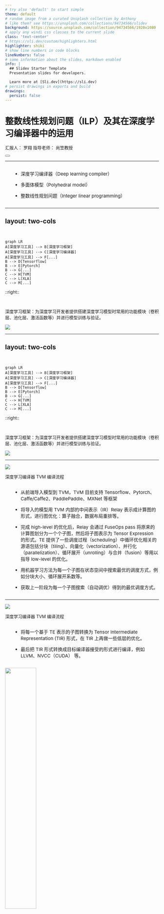 ```yaml
---
# try also 'default' to start simple
theme: default
# random image from a curated Unsplash collection by Anthony
# like them? see https://unsplash.com/collections/94734566/slidev
background: https://source.unsplash.com/collection/94734566/1920x1080
# apply any windi css classes to the current slide
class: 'text-center'
# https://sli.dev/custom/highlighters.html
highlighter: shiki
# show line numbers in code blocks
lineNumbers: false
# some information about the slides, markdown enabled
info: |
  ## Slidev Starter Template
  Presentation slides for developers.

  Learn more at [Sli.dev](https://sli.dev)
# persist drawings in exports and build
drawings:
  persist: false
---
```


# 整数线性规划问题（ILP）及其在深度学习编译器中的运用

汇报人： 罗翔 指导老师： 尚笠教授

<div class="abs-br m-6 flex gap-2">
  <button @click="$slidev.nav.openInEditor()" title="Open in Editor" class="text-xl icon-btn opacity-50 !border-none !hover:text-white">
    <carbon:edit />
  </button>
  <a href="https://github.com/slidevjs/slidev" target="_blank" alt="GitHub"
    class="text-xl icon-btn opacity-50 !border-none !hover:text-white">
    <carbon-logo-github />
  </a>
</div>

<!--
The last comment block of each slide will be treated as slide notes. It will be visible and editable in Presenter Mode along with the slide. [Read more in the docs](https://sli.dev/guide/syntax.html#notes)
-->

---

<style>
  li {
    font-size: 30px;
    margin: 15px 0;
  }
</style>

<Space />

- 深度学习编译器（Deep learning compiler）

- 多面体模型（Polyhedral model）

- 整数线性规划问题（Integer linear programming）

<!--
因为很多同学对深度学习编译器一点概念都没有，所以首先介绍一下它是什么？

接着介绍多面体模型。多面体模型不是一个新鲜事物，而是编译器一个研究了几十年领域，主要处理的对象是嵌套循环，通过将嵌套循环映射到抽象的多维约束空间，然后进行仿射变换来实现对循环的变换以更好地利用代码的局部性和现代硬件的并行能力。这里主要讲作为深度学习编译器中的一个 pass，当面对一个多层嵌套循环时，多面体模型会做些什么。我们后面会讲它会将编译过程中的调度问题（简单一点来讲就是分块问题）表示成了整数线性规划问题。

第三部分就是面对一个整数线性规划问题，如何得到一个最优解。
-->

---
layout: two-cols
---

<br>

```mermaid {scale: 0.75}
graph LR
A[深度学习工具] --> B[深度学习框架]
A[深度学习工具] --> C[深度学习编译器]
A[深度学习工具] --> F[...]
B --> D[Tensorflow]
B --> E[Pytorch]
B --> G[...]
C --> H[TVM]
C --> L[XLA]
C --> M[...]
```

::right::

<br>

<v-click>

深度学习框架：为深度学习开发者提供搭建深度学习模型时常用的功能模块（卷积层、池化层、激活函数等）并进行模型训练与验证。

</v-click>

<v-click>

<img src="/cuda-stack.png">

</v-click>

<!--
当大家听到深度学习编译器的时候，可能有疑问它和我们平时用到的 Tensorflow、Pytorch 是啥关系。

为什么还需要深度学习编译器呢？大家回想一下，我们平时用 pytorch、tensorflow 写的模型是可以简单配置一下就在服务器的 GPU 上运行的，但是我们都没有写与 GPU 交互的代码，那这部分代码是谁写的呢？答案是 NVIDIA 已经为硬件写好了配套库函数，NVIDIA 推出的 cuDNN（CUDA Deep Neural Network library），cuBLAS（Basic Linear Algebra Subprograms） 这种深度学习库可以直接将常用的功能模块（算子）翻译成经过 cuda 自己的工程师调优过的 cuda 实现，框架在跑这部分代码的时候就直接调用这部分 cuDNN 中的对应代码就可以了。
-->

---
layout: two-cols
---

<br>

```mermaid {scale: 0.75}
graph LR
A[深度学习工具] --> B[深度学习框架]
A[深度学习工具] --> C[深度学习编译器]
A[深度学习工具] --> F[...]
B --> D[Tensorflow]
B --> E[Pytorch]
B --> G[...]
C --> H[TVM]
C --> L[XLA]
C --> M[...]
```

::right::

<br>

深度学习框架：为深度学习开发者提供搭建深度学习模型时常用的功能模块（卷积层、池化层、激活函数等）并进行模型训练与验证。

<Space />

<img src="/library.svg">

<!--
但是这种深度学习框架采用的传统的人工优化算子的方式终究是有局限的，它需要工程师根据算子的特性和硬件的特性做专门的优化，也就是每多出一个硬件就需要有工程师把这些库移植到新的硬件上去。那现在已经出了很多新的硬件了，比如 FPGA、谷歌的 TPU、寒武纪的 Cambricon、华为的昇腾，这需要很大的工程量。因此这个时候就需要深度学习编译器，它可以利用一些方法在状态空间中针对某一个算子自动找到接近甚至超越人工的优化实现。即使单个算子通过深度学习编译器不能达到最优，但是编译器可以通过将不同算子放在一起来优化，一定可以获得一个全局更优的结果。

用陈天奇的一句话来讲“通过（接近无限）的算力去适配每一个应用场景看到的网络”。
-->

---

<img src="/tvm.png"/>

深度学习编译器 TVM 编译流程

- 从前端导入模型到 TVM，TVM 目前支持 Tensorflow、Pytorch、Caffe/Caffe2、PaddlePaddle、MXNet 等框架

- 将导入的模型用 TVM 内部的中间表示（IR）Relay 表示成计算图的形式，进行图优化：算子融合，数据布局重排等。

- 完成 high-level 的优化后，Relay 会通过 FuseOps pass 将原来的计算图划分为一个个子图，然后将子图表示为 Tensor Expression 的形式。TE 提供了一些调度过程（scheduling）中循环优化相关的源语包括分块（tiling）、向量化（vectorization）、并行化（parallelization）、循环展开（unrolling）与合并（fusion）等用以指导 low-level 的优化。

- 用机器学习方法为每一个子图在状态空间中搜索最优的调度方式，例如分块大小、循环展开系数等。

- 获取上一阶段为每一个子图搜索（自动调优）得到的最优调度方式。

<!--
我们刚刚说深度学习编译器是作为替代写深度学习高性能库的工程师们的一种工具，但深度学习库到底在做什么可能还是不很直观，我这里就拿了一张 TVM 的简化编译流程图。
-->

---

<img src="/tvm.png"/>

深度学习编译器 TVM 编译流程

- 将每一个基于 TE 表示的子图转换为 Tensor Intermediate Representation (TIR) 形式，在 TIR 上再做一些低层的优化。

- 最后把 TIR 形式转换成目标编译器接受的形式进行编译，例如 LLVM、NVCC（CUDA） 等。

<v-click>

<img src="/tvm-compile.jpeg" style="height:45%">

</v-click>

<!--
balabala 重复一遍，我们以 TVM 为例大致梳理了一下深度学习编译器在干什么，我们可以发现现在整个流程仍然不是自动化的。那么什么是自动化呢？也就是给定一个模型给 TVM，我们不能直接点击 run 来完成整个编译流程，因为在第三步的时候需要我们设置 schedule primitives，那么近期华为发表的 AKG 就是针对这一步引入了多面体模型来完成了 schedule 的自动化。
-->

---

<br>

## 多面体模型（Polyhedral method）

多面体编译技术是指在循环边界约束条件下将语句实例表示成空间多面体,并通过这些多面体上的几何操作来分析和优化程序的编译技术

```c
for (int i = 1; i <= 4; i++) {
  a[i] = f(i); // S1
  for (int j = 1; j <= i; j++) {
    b[i][j] = g(a[i]); // S2
  }
}
```

```
Domain = {S1(i): 1 <= i <= 4;
          S2(i, j): 1 <= i <= 4 && 1 <= j <= i}
Dependence = {S1(i) -> S2(i, j): 1 <= i <= 4 && 
              1 <= j <= i}
```

<img src="/example0.png" style="height:45%" class="absolute top-40 right-20">

<v-click>

  <img src="/example0-blue.png" style="height:45%" class="absolute top-40 right-20">

</v-click>

<v-click>

  <img src="/example0-red.png" style="height:45%" class="absolute top-40 right-20">

</v-click>

<!--
对应多面体表示，横坐标是 j，纵坐标是 i，每一个点对应语句实例。迭代空间（domain），依赖关系

那么我们现在引入多面体模型，将循环抽象成多面体，到底是想做什么呢？
-->

---
layout: two-cols
---

```c
for (int i = 1; i <= m; i++) {
  for (int j = 1; j <= n; j++) {
    a[i][j] = a[i][j] + b[j]; // S1
  }
}
```

<div v-click="1">

```c
for (int k = 0; k < n / T; k++) {
  for (int i = 1; i <= m; i++) {
    for (int j = 1; j <= T; j++) {
      a[i][T * k + j] = a[i][T * k + j] + b[T * k + j];
    }
  }
}
```

</div>

<div v-click="2">

```c
parfor (int k = 0; k < n / T; k++) {
  for (int i = 1; i <= m; i++) {
    for (int j = 1; j <= T; j++) {
      a[i][T * k + j] = a[i][T * k + j] + b[T * k + j];
    }
  }
}
```

</div>

<div v-click="3">

```c
for (int i = 1; i <= N; i++) {
  for (int j = 2; j <= N; j++) {
    a[i][j] = a[j][i] + a[i][j - 1]; // S1
  }
}
```

<img src="/example2-0.png" style="height:50%" class="absolute bottom-0 right-10">


</div>

::right::

```
i=1:B[1],B[2],B[3]...B[n]
i=2:B[1],B[2],B[3]...B[n]
i=3:B[1],B[2],B[3]...B[n]
...
i=m:B[1],B[2],B[3]...B[n]
```

<div v-click="1">

```
i=1:B[1],B[2],B[3]...B[T]
...
i=m:B[1],B[2],B[3]...B[T]

i=1:B[T+1],B[T+2],B[T+3]...B[2T]
...
i=m:B[T+1],B[T+2],B[T+3]...B[2T]
```

</div>

<div v-click="4">

<img src="/example2-0-tiled.png" style="height:50%" class="absolute bottom-0 right-10">

</div>

<!--
我们想做的是循环分块。分块的目的是为了利用程序的局部性以及现有硬件的并行能力。

局部性：
时间局部性
空间局部性
cache
-->

---

通过仿射变换改变坐标系，使得我们对变换后的多面体分块时，分块之间不会相互产生依赖，因此我们可以将其看作是一个原子操作。

```c
for (int i = 1; i <= N; i++) {
  for (int j = 2; j <= N; j++) {
    a[i][j] = a[j][i] + a[i][j - 1]; // S1
  }
}
```

<img src="/example2-0.png" style="height:35%" class="absolute top-25 right-10">

<v-click>

对一个语句 $S_k$ 的一维仿射变换是指

$$
\phi_{S_k} = [c_1 c_2 \dots c_{m_{S_k}}](\bold{i}) + c_0 \\
$$

对一个语句 $S_k$ 的多维仿射变换是指

$$
\phi_{S_k} = \left[ \begin{array}{c} c_{11} & c_{12} & \dots & c_{1 \ m_{S_k}} \\ \dots & \dots & \dots & \dots \\ c_{K1} & c_{K2} & \dots & c_{K \ m_{S_k}} \end{array} \right] (\bold{i}) + \left[ \begin{array}{c} c_{10} \\ . \\ c_{K0} \end{array} \right]
$$

需要仿射变换矩阵列满秩

</v-click>

<!--
仿射变换就是线性组合+常数
-->

---

```c
for (int t = 0; t < T; t += 1) {
  for (int i = 1; i < N - 1; i += 1) {
    A[t + 1][i] = 0.25 * (A[t][i + 1] - 2 * A[t][i] + A[t][i - 1]); // S1
  }
}
```

<img src="/transform-example0.png" style="height:50%" class="absolute top-0 right-0">

<v-click>

<img src="/transform-example0-tiled.png" style="height:50%" class="absolute top-0 right-0">

</v-click>

<v-click>

<Space-20 />

进行如下仿射变换

$$
\phi = \phi_{S_k} = \left[ \begin{array}{c} 1 & 0 \\ 1 & 1 \end{array} \right] \left[ \begin{array}{c} t \\ i \end{array} \right] = \left[ \begin{array}{c} t \\ t + i \end{array} \right]
$$

</v-click>

<v-click>

<img src="/transformed-example.png" style="height:50%" class="absolute top-73 left-0">

</v-click>

<v-click>

<img src="/transformed-example-tiled.png" style="height:50%" class="absolute top-73 left-0">

</v-click>

<v-click>

<img src="/transform-example-tiled.png" style="height:50%" class="absolute top-73 right-0">

</v-click>

---

合格的仿射变换

对所有依赖组成的集合 $R_e$ 满足：

$$
\phi_{S_j}(\bold{q}) - \phi_{S_i}(\bold{p}) \ge \bold{0}, \langle \bold{p}, \bold{q} \rangle \in R_e
$$

对于集合 $R_e$，$\bold{p} = f_e(\bold{q}), \langle \bold{p}, \bold{q} \rangle \in R_e$

$$
\delta_e(\bold{q}) = \phi_{S_j}(\bold{q}) - \phi_{S_i}(f_e(\bold{q})) \ge \bold{0}
$$

上式保证了在仿射变换后的多面体上进行分块时，分块之间的通信仅发生在分块执行前和执行后

<v-click>

<img src="/transform-example0.png" style="height:45%" class="absolute top-0 right-0">

</v-click>

<v-click>

$$
v(\bold{n}) = \bold{u}.\bold{n} + w
$$

使得

$$
v(\bold{n}) - \delta_e(\bold{q}) = v(\bold{n}) - (\phi_{S_j}(\bold{q}) - \phi_{S_i}(\bold{p})) \ge \bold{0}
$$

```c
for (int i = 1; i <= N; i++) {
  for (int j = 2; j <= N; j++) {
    a[i][j] = a[j][i] + a[i][j - 1]; // S1
  }
}
```

</v-click>

<!--
定义了仿射变换，使得我们对变换后的多面体分块时，分块之间不会相互产生依赖，因此我们可以将其看作是一个原子操作。

delta_e(q) 可以给出分块间通信量的一个近似估计，满足 delta_e(q) >= 0 的解有很多，需要给一个上界。
-->

---

```c
for (int i = 1; i <= N; i++) {
  for (int j = 2; j <= N; j++) {
    a[i][j] = a[j][i] + a[i][j - 1]; // S1
  }
}
```

```
P: 2 <= j <= N, 1 <= i <= N
Dependence = {S(i, j - 1) -> S(i, j): 1 <= i <= N && 2 <= j <= N;
              S(j, i) -> S(i, j): 1 <= i <= N && 2 <= j <= N && i - j >= 1}
```

<img src="/example2-0.png" style="height:35%" class="absolute top-25 right-10">

<v-click>

我们假设仿射变换 $\phi = [c_i, c_j]\left[ \begin{array}{c} i \\ j \end{array} \right] + w$

对于第一个依赖 S(i, j - 1) -> S(i, j) 有

$$
c_ii + c_jj - c_ii - c_j(j - 1) \ge 0 \Rightarrow c_j \ge 0 \\
$$

其对应的上界有

$$
w - c_j \ge 0
$$

对于第二个依赖 S(j, i) -> S(i, j) 有

$$
(c_ii + c_jj) - (c_ij + c_ji) = (c_i - c_j)i + (c_j - c_i)j \ge 0, (i, j) \in (P  \wedge i - j \ge 1)
$$

</v-click>

---

$$
(c_ii + c_jj) - (c_ij + c_ji) = (c_i - c_j)i + (c_j - c_i)j \ge 0, (i, j) \in (P \wedge i - j \ge 1)
$$

Farkas 定理

令 P 为由 p 个不等式确定的一个非空多面体
$$
a_k x + b_k \ge 0, k = 1, \dots, p
$$

对于一个仿射函数 $\Psi$ 在 P 上非负当且仅当存在一组确定多面体边界的不等式的非负线性组合使得

$$
\Psi(x) \equiv \lambda_0 + \sum_{k} \lambda_k(a_kx + b_k), \lambda \ge 0
$$

运用 Farkas 定理可有

$$
(c_i - c_j)i + (c_j - c_i)j \equiv \lambda_0 + \lambda_1 (N - i) + \lambda_2 (N - j) + \lambda_3 (i - j - 1) + \lambda_4 (i - 1) + \lambda_5 (j - 2), \lambda_i \ge 0
$$

$$
c_i - c_j = -\lambda_1 + \lambda_3 + \lambda_4 \\
c_j - c_i = -\lambda_2 - \lambda_3 + \lambda_5 \\
0 = \lambda_1 + \lambda_2 \\
0 = \lambda_0 \\
\lambda_i \ge 0
$$

---

$$
c_i - c_j = -\lambda_1 + \lambda_3 + \lambda_4 \\
c_j - c_i = -\lambda_2 - \lambda_3 + \lambda_5 \\
0 = \lambda_1 + \lambda_2 \\
0 = \lambda_0 \\
\lambda_i \ge 0
$$

根据上述等式可得

$$
\lambda_0 = \lambda_1 = \lambda_2 = \lambda_4 = \lambda_5 = 0
$$

有 $c_i - c_j \ge 0$

其对应的上界有

$$
u_1N + w - (c_ii + c_jj - c_ij - c_ji) \ge 0, (i, j) \in (P \wedge i - j \ge 1)
$$

对上式同样利用 Farkas 定理可以得出

$$
u_1 \ge 0 \\
u_1 - c_i + c_j \ge 0 \\
3u_1 + w - c_i + c_j \ge 0
$$

---

我们从程序的两个依赖中得到的约束如下
$$
c_j \ge 0 \\
w - c_j \ge 0 \\
c_i - c_j \ge 0 \\ 
u_1 \ge 0 \\
u_1 - c_i + c_j \ge 0 \\
3u_1 + w - c_i + c_j \ge 0
$$

总结一下

- 分块在考虑到内存架构的前提下充分利用程序自身的局部性与现代硬件并行能力的一种优化方式。

- 但是在一些循环中因为复杂的依赖关系分块无法直接进行，需要先求出好的仿射变换，使得在放射变换后的多面体上进行分块时，分块之间的通信仅发生在分块执行前和执行后。

- 我们定义好的仿射变换需要满足的条件 $\delta_e(\bold{q}) = \phi_{S_j}(\bold{q}) - \phi_{S_i}(f_e(\bold{q})) \ge \bold{0}$，依赖在仿射变换后的坐标轴上的各分量都是沿正方向的。因为 $\delta_e(\bold{q})$ 与仿射变换后分块间的通信量正相关，因此用一个上界函数 $v(\bold{n})$ 来限制 $\delta_e(\bold{q})$。

要从上述不等式求出好的仿射变换，只需要求出 

$$
\text{minimize}_{\prec}\{ \bold{u}, \bold{w}, \bold{c} \}
$$

---

有 $\delta_e(\bold{q}) = \phi_{S_j}(\bold{q}) - \phi_{S_i}(f_e(\bold{q})) \ge \bold{0}$， $v(\bold{n}) = \bold{u}.\bold{n} + \bold{w} \ge \delta_e(\bold{q})$ 求解如下问题

$$
\text{minimize}_{\prec}\{ \bold{u}, \bold{w}, \bold{c} \}
$$

<v-click>

```c
for (int i = 1; i <= N; i++) {
  for (int j = 2; j <= N; j++) {
    a[i][j] = a[j][i] + a[i][j - 1]; // S1
  }
}
```

针对上述程序得到如下不等式
$$
c_j \ge 0 \\
w - c_j \ge 0 \\
c_i - c_j \ge 0 \\ 
u_1 \ge 0 \\
u_1 - c_i + c_j \ge 0 \\
3u_1 + w - c_i + c_j \ge 0
$$

$$
\text{minimize}_{\prec}\{ u_1, w, c_i, c_j \}
$$

</v-click>

<!--
字典序最小问题是什么含义呢

将 u 放在目标函数的最左端，因为程序中循环索引的上界往往是比较大的常数，所以首先试图最小化这些常数或符号的系数，这种方式能够保证找到最优解。试想一下如果 u = 0 ，w=0，也就是说所有的依赖在每层循环上的依赖距离分量都为 0，那么就说明这些循环嵌套中的每层循环都是可以并行的。 u 中的分量按序排列说明更侧重于外层并行，试想 u_1 = 0, u_2 \ne 0 的情况，这时第一层循环可以被并行执行，但第二层循环无法被并行执行。
-->

---

$$
c_j \ge 0 \\
w - c_j \ge 0 \\
c_i - c_j \ge 0 \\ 
u_1 \ge 0 \\
u_1 - c_i + c_j \ge 0 \\
3u_1 + w - c_i + c_j \ge 0
$$

$$
\text{minimize}_{\prec}\{ u_1, w, c_i, c_j \}
$$

<v-click>

整数字典序最小问题

$$
\text{minimize}_{\prec} \{ x_1, x_2, \dots, x_n \} \\
A\bold{x} \ge \bold{0}
$$

整数线性规划问题

$$
\text{minimize \ } \ \bold{c}^T\bold{x} \text{ \ s.t.} \\
A\bold{x} \ge \bold{0}
$$

</v-click>

---

$$
c_j \ge 0 \\
w - c_j \ge 0 \\
c_i - c_j \ge 0 \\ 
u_1 \ge 0 \\
u_1 - c_i + c_j \ge 0 \\
3u_1 + w - c_i + c_j \ge 0
$$

$$
\text{minimize}_{\prec}\{ u_1, w, c_i, c_j \}
$$

第一个解很容易得到令 $u_1 = 0$,

$$
c_i = c_j \\
w - c_j \ge 0
$$

平凡解 (0, 0, 0, 0) 无意义，仿射变换需要列满秩，因此令 $w = 1$，得 (0, 1, 1, 1)。

接下来怎么求出第二个一维仿射变换？因为列满秩，因此加入一个条件 $c_i \ne c_j$，对应两种情况 $c_i - c_j \ge 1$ 或者 $c_i - c_j \le -1$

---

先在原约束上添加 $c_i - c_j \ge 1$

$$
c_j \ge 0 \\
w - c_j \ge 0 \\
c_i - c_j \ge 0 \\ 
u_1 \ge 0 \\
u_1 - c_i + c_j \ge 0 \\
3u_1 + w - c_i + c_j \ge 0 \\
c_i - c_j \ge 1
$$

$$
\left[ \begin{array}{c}
1 & 0 & 0 & 0 \\
0 & 1 & 0 & 0 \\
0 & 0 & 1 & 0 \\
0 & 0 & 0 & 1 \\
0 & 1 & 0 & -1 \\
0 & 0 & 1 & -1 \\
1 & 0 & 0 & 0 \\
1 & 0 & -1 & 1 \\
3 & 1 & -1 & 1
\end{array} \right] 
\left[ \begin{array}{c} 
u_1 \\
w \\
c_i \\
c_j
\end{array} \right] + 
\left[ \begin{array}{c} 
0 \\
0 \\
0 \\
0 \\
0 \\
-1 \\
0 \\
0 \\
0
\end{array} \right] = 
\left[ \begin{array}{c} 
u_1 \\
w \\
c_i \\
c_j \\
z_1 \\
z_2 \\
z_3 \\
z_4 \\
z_5
\end{array} \right]
\ge \bold{0}
$$

---

$$
\left[ \begin{array}{cccc|c} 
1 & 0 & 0 & 0 & 0 \\
0 & 1 & 0 & 0 & 0 \\
0 & 0 & 1 & 0 & 0 \\
0 & 0 & 0 & 1 & 0 \\
0 & 1 & 0 & -1 & 0 \\
0 & 0 & 1 & -1 & -1 \\
1 & 0 & 0 & 0 & 0 \\
1 & 0 & -1 & 1 & 0 \\
3 & 1 & -1 & 1 & 0
\end{array} \right] \Rightarrow

\left[ \begin{array}{cccc|c} 
1 & 0 & 0 & 0 & 0 \\
0 & 1 & 0 & 0 & 0 \\
0 & 0 & 1 & 1 & 1 \\
0 & 0 & 0 & 1 & 0 \\
0 & 1 & 0 & -1 & 0 \\
0 & 0 & 1 & 0 & 0 \\
1 & 0 & 0 & 0 & 0 \\
1 & 0 & -1 & 0 & -1 \\
3 & 1 & -1 & 0 & -1
\end{array} \right] \Rightarrow

\left[ \begin{array}{cccc|c} 
1 & 0 & 1 & 0 & 1 \\
0 & 1 & 0 & 0 & 0 \\
0 & 0 & 1 & 1 & 1 \\
0 & 0 & 0 & 1 & 0 \\
0 & 1 & 0 & -1 & 0 \\
0 & 0 & 1 & 0 & 0 \\
1 & 0 & 1 & 0 & 1 \\
1 & 0 & 0 & 0 & 0 \\
3 & 1 & 2 & 0 & 2
\end{array} \right]
$$

<v-click>

第二个解 (0, 0, 1, 0)。获得两个解 (0, 1, 1, 1) 和 (1, 0, 1, 0)。

```c
for (int i = 1; i <= N; i++) {
  for (int j = 2; j <= N; j++) {
    a[i][j] = a[j][i] + a[i][j - 1]; // S1
  }
}
```

$$
\phi = \left[ \begin{array}{c} 1 & 1 \\ 1 & 0 \end{array} \right] \left[ \begin{array}{c} i \\ j \end{array} \right]
$$

</v-click>

---

```c
for (int i = 1; i <= N; i++) {
  for (int j = 2; j <= N; j++) {
    a[i][j] = a[j][i] + a[i][j - 1]; // S1
  }
}
```

$$
\phi = \left[ \begin{array}{c} 1 & 1 \\ 1 & 0 \end{array} \right] \left[ \begin{array}{c} i \\ j \end{array} \right] = \left[ \begin{array}{c} i + j \\ i \end{array} \right] = \left[ \begin{array}{c} c_1 \\ c_2 \end{array} \right]
$$

<img src="/example2-0.png" style="height:40%" class="absolute top-0 right-10">

<v-click>

```c
for (int c2 = 1; c2 <= N; c2++) {
  for (int c1 = c2 + 1; c1 <= c2 + N; c1++) {
    a[c2][c1 - c2] = a[c1 - c2][c2] + a[c2][c1 - c2 - 1]; // S1
  }
}
```

</v-click>

<v-click>

<img src="/transformed-example2-0.png" style="height:60%" class="absolute bottom-0 right-0">

</v-click>

---

<br>

<style>
  ul {
    font-size: 30px;
  }

  li {
    font-size: 26px;
    margin: 15px 0;
  }

  li.transparent {
    color: #9ea7b3de
  }
</style>

<ul>
  整数线性规划问题（Integer linear programming）
  <li>单纯形算法（Simplex method）</li>


  <li class="transparent">整数单纯形算法（Simplex method + Gomory cut）</li>
  
  <li class="transparent">字典序最小问题（Lexicographical minimum）</li>

  <li class="transparent">整数字典序最小问题（Lexicographical minimum + Gomory cut）</li>
</ul>

---

<br>

<style>
  ul {
    font-size: 30px;
  }

  li {
    font-size: 26px;
    margin: 15px 0;
  }

  li.transparent {
    color: #9ea7b3de
  }
</style>

<ul>
  整数线性规划问题（Integer linear programming）
  <li class="transparent">单纯形算法（Simplex method）</li>


  <li>整数单纯形算法（Simplex method + Gomory cut）</li>
  
  <li class="transparent">字典序最小问题（Lexicographical minimum）</li>

  <li class="transparent">整数字典序最小问题（Lexicographical minimum + Gomory cut）</li>
</ul>

---

<br>

<style>
  ul {
    font-size: 30px;
  }

  li {
    font-size: 26px;
    margin: 15px 0;
  }

  li.transparent {
    color: #9ea7b3de
  }
</style>

<ul>
  整数线性规划问题（Integer linear programming）
  <li class="transparent">单纯形算法（Simplex method）</li>


  <li class="transparent">整数单纯形算法（Simplex method + Gomory cut）</li>
  
  <li>字典序最小问题（Lexicographical minimum）</li>

  <li class="transparent">整数字典序最小问题（Lexicographical minimum + Gomory cut）</li>
</ul>

---
layout: two-cols
---

# 问题定义

<br>

$R^n$ 上的字典序最小解：给定 m $\times$ n 的矩阵 M，m 维的向量 $\bold{v}$

令 $\bold{F} = \{ \bold{x} | \bold{x} \ge \bold{0}, M\bold{x} + \bold{v} \ge \bold{0}, \bold{x} \in R^n \}$

集合 $\bold{F}$ 为问题的可行域，判定集合 $\bold{F}$ 是否为空，若不为空则求出集合中字典序最小的元素。

::right::
<img src="/feasible.png" class="m-20 h-65" />

$\bold{F} = \{ (x_1, x_2, x_3) | x_i \ge 0, x_1 + x_2 + x_3 = 1 \}$

<br>

---

<br>

原可行域：

$$\bold{F} = \{ \bold{x} | \bold{x} \ge \bold{0}, M\bold{x} + \bold{v} \ge \bold{0}\}$$

对 $\bold{x}$ 作线性变换，引入 n $\times$ n 的矩阵 P，n 维的向量 $\bold{u}$

$$\bold{x} = P\bold{y} + \bold{u}$$

新可行域：

$$
\begin{array}{c}
\bold{F^*} & = \{ P\bold{y} + \bold{u} | P\bold{y} + \bold{u} \ge \bold{0}, M(P\bold{y} + \bold{u}) + \bold{v} \ge \bold{0}\} \\

& = \{ P\bold{y} + \bold{u} | P\bold{y} + \bold{u} \ge \bold{0}, MP\bold{y} + (M \bold{u} + \bold{v}) \ge \bold{0}\}
\end{array}
$$

<v-click>

对上述形式进一步抽象

$$
\bold{F} = \{ A\bold{y} + \bold{b} | \bold{x} = A\bold{y} + \bold{b} \ge \bold{0}, \bold{z} = C\bold{y} + \bold{d} \ge \bold{0}, \red{\bold{y} \ge \bold{0}} \}
$$

上述形式同样可以表示原可行域： A 是 n 阶单位阵($I_n$)，$\bold{b}$ 是零向量($\bold{0}$)，C 是 M，$\bold{d}$ 是 $\bold{v}$

$$
\bold{F} = \{ \bold{y} | \bold{x} = \bold{y} \ge \bold{0}, \bold{z} = M\bold{y} + \bold{v} \ge \bold{0}, \red{\bold{y} \ge \bold{0}} \}
$$

</v-click>

---

<br>

现有如下通用的可行域表示形式

$$
\bold{F} = \{ A\bold{y} + \bold{b} | \bold{x} = A\bold{y} + \bold{b} \ge \bold{0}, \bold{z} = C\bold{y} + \bold{d} \ge \bold{0}, \bold{y} \ge \bold{0} \}
$$

将其表示为矩阵形式

$$
\left[ \begin{array}{c} A \\ C \end{array} \right] \bold{y} + 
\left[ \begin{array}{c} \bold{b} \\ \bold{d} \end{array} \right]
= \left[ \begin{array}{c} \bold{x} \\ \bold{z} \end{array} \right]
$$

我们将 A 和 C 看作 (n + m) $\times$ n 矩阵 $S = \left[ \begin{array}{c} A \\ C \end{array} \right]$ 的分块矩阵，将 $\left[ \begin{array}{c} \bold{b} \\ \bold{d} \end{array} \right]$ 看作是 (m + n) 阶向量 $\bold{t}$，$\left[ \begin{array}{c} \bold{x} \\ \bold{z} \end{array} \right]$ 看作是 (m + n) 阶向量 $\bold{w}$，要求 $\bold{w} \ge \bold{0}$。

[S $\bold{t}$] = $\left[ \begin{array}{c} A & \bold{b} \\ C & \bold{d} \end{array} \right]$ 即是后续对偶单纯形算法中的单纯形表

---

<br>

当有如下矩阵形式后
$$
\left[ \begin{array}{c} A \\ C \end{array} \right] \bold{y} + 
\left[ \begin{array}{c} \bold{b} \\ \bold{d} \end{array} \right]
= \left[ \begin{array}{c} \bold{x} \\ \bold{z} \end{array} \right]
$$

那么原可行域 $\bold{F} = \{ \bold{x} | \bold{x} \ge \bold{0}, M\bold{x} + \bold{v} \ge \bold{0}\}$ 可以写成
$$
\left[ \begin{array}{c} I_n \\ M \end{array} \right] \bold{y} + 
\left[ \begin{array}{c} \bold{0} \\ \bold{v} \end{array} \right]
= \left[ \begin{array}{c} \bold{x} \\ \bold{z} \end{array} \right]
$$

初始单纯形表
$$
[S \ \bold{t}] = \left[ \begin{array}{cc} I_n & \bold{0} \\ M & \bold{v} \end{array} \right]
$$

---

<br>

初始单纯形表
$$
[S \ \bold{t}] = \left[ \begin{array}{cc} I_n & \bold{0} \\ M & \bold{v} \end{array} \right]
$$

S = [$\bold{s_1}$, ..., $\bold{s_n}$] 的列向量 $\bold{s_i}$ 都是 $[0,..., 0, s_{ij}, ...]^T$，$s_{ij} > 0$

我们称这种形式的向量为 lexico-positive，并且保证在后续对单纯形表做 pivot 操作后， S 的列向量始终保持这种性质。

<v-click>

假设我们始终保持这种性质，并且经过若干次 pivot 操作后， $\bold{t} \ge \bold{0}$，

$$
\left[ \begin{array}{c} A \\ C \end{array} \right] \bold{y} + 
\left[ \begin{array}{c} \bold{b} \\ \bold{d} \end{array} \right]
= \left[ \begin{array}{c} \bold{x} \\ \bold{z} \end{array} \right]
$$

令 $\bold{y} = \bold{0}$， $\bold{w} = \bold{t} \ge \bold{0}$，对应可行域 $\bold{F}$ 中一个元素 $\bold{x} = \bold{b}$。

</v-click>

---

现有 $\bold{t} \ge \bold{0}$，$\bold{x} = \bold{b}$ 为可行域 $\bold{F}$ 中一个元素，

$$
\left[ \begin{array}{c} A \\ C \end{array} \right] \bold{y} + 
\left[ \begin{array}{c} \bold{b} \\ \bold{d} \end{array} \right]
= \left[ \begin{array}{c} \bold{x} \\ \bold{z} \end{array} \right]
$$

证明其为可行域 $\bold{F}$ 中字典序最小的元素

$$
\begin{array}{c}
\bold{x} & = A\bold{y} + \bold{b} \\
& = \left[ \begin{array}{c} a_{11} \ a_{12} \ ... \ a_{1n} \\ a_{21} \ a_{22} \ ... \ a_{2n} \\ . \\ . \\ a_{n1} \ a_{n2} \ ... \ a_{nn} \end{array} \right] \left[ \begin{array}{c} y_1 \\ y_2 \\ . \\ . \\ y_n \end{array} \right] + \left[ \begin{array}{c} b_1 \\ b_2 \\ . \\ . \\ b_n \end{array} \right]
\end{array}
$$

因 $\red{\bold{y} \ge \bold{0}}$， 现有 $y_i = 0, 1 \le i \le n$， $\bold{y}$ 任意一维增加 $\Delta y_i > 0$， $\bold{x}$ 增加 $[a_{1i}\Delta y_i,a_{2i}\Delta y_i,...,a_{ni}\Delta y_i]^T$。

又有 $[a_{1i}, a_{2i}, ..., a_{ni}]^T, 1 \le i \le n$ 是 lexico-positive，因此 $[a_{1i}\Delta y_i,a_{2i}\Delta y_i,...,a_{ni}\Delta y_i]^T \gg \bold{0}$，

$[b_{1} + a_{1i}\Delta y_i, b_{2} + a_{2i}\Delta y_i, ..., b_{n} + a_{ni}\Delta y_i]^T \gg [b_{1}, b_{2}, ..., b_{n}]^T$，

因此 $\bold{b}$ 为 $\bold{F}$ 中字典序最小的元素。

<arrow v-click="1" x1="150" y1="355" x2="105" y2="380" color="red" width="1.5" arrowSize="1" />

<p v-after class="red absolute bottom-45 left-30 transform" style="color: red">还未说明</p>

---

$$
\left[ \begin{array}{c} A \\ C \end{array} \right] \bold{y} + 
\left[ \begin{array}{c} \bold{b} \\ \bold{d} \end{array} \right]
= \left[ \begin{array}{c} \bold{x} \\ \bold{z} \end{array} \right]
$$

对应的单纯形表

$$
\left[ \begin{array}{c|c} 
S_{11} \ \dots \ \dots \ S_{1n} & t_1 \\ 
\dots \ \dots \ \dots \ \dots \\ 
S_{n1} \ \dots \ \dots \ S_{nn} & t_n \\ 
S_{n+1 \ 1} \ \dots \ S_{n+1 \ n} & t_{n + 1} \\ 
\dots \ \dots \ \dots \ \dots \\ 
S_{m+n \ 1} \ \dots \ S_{m+n \ n} & t_{m + n} \\ 
\end{array} \right] = \left[ \begin{array}{c|c} 
a_{11} \ a_{12} \ ... \ a_{1n} & b_1 \\ 
\dots \ \dots \ \dots \ \dots \\ 
a_{n1} \ a_{n2} \ ... \ a_{nn} & b_n \\ 
c_{11} \ c_{12} \ ... \ c_{1n} & d_1 \\ 
\dots \ \dots \ \dots \ \dots \\ 
c_{m1} \ c_{m2} \ ... \ c_{mn} & d_m \\ 
\end{array} \right]
$$

选择 i 使得 $t_i < 0$，j 使得 $S_{ij} > 0$，有如下关系，其中 $w_i \ge 0$

$$
w_i = \sum_{k}S_{ik}y_k + t_i = \sum_{k \ne j}S_{ik}y_k + S_{ij}y_j + t_i
$$

将 $y_j$ 用 $y_k$($k \ne j$) 和 $w_i$ 表示

$$
y_j = \frac{w_i}{S_{ij}} - \sum_{k \ne j}\frac{S_{ik}}{S_{ij}}y_k - \frac{t_i}{S_{ij}}
$$

---

$$
\begin{array}{c}
w_m & = \sum_{k}S_{mk}y_k + t_m = \sum_{k \ne j}S_{mk}y_k + S_{mj}y_j + t_m \\
& = \sum_{k \ne j}S_{mk}y_k + S_{mj}(\frac{w_i}{S_{ij}} - \sum_{k \ne j}\frac{S_{ik}}{S_{ij}}y_k - \frac{t_i}{S_{ij}}) + t_m \\
& = \sum_{k \ne j}(S_{mk} - \frac{S_{ik}}{S_{ij}}S_{mj})y_k + \frac{S_{mj}}{S_{ij}}w_i + t_m - \frac{t_i}{S_{ij}}S_{mj}
\end{array}
$$

$$
\begin{array}{c}
w_i & = \sum_{k \ne j}(S_{ik} - \frac{S_{ik}}{S_{ij}}S_{ij})y_k + \frac{S_{ij}}{S_{ij}}w_i + t_i - \frac{t_i}{S_{ij}}S_{ij} = w_i
\end{array}
$$

$$
\left[ \begin{array}{c} w_1 \\ . \\ . \\ . \\ w_{m + n} \end{array} \right] = \left[ \begin{array}{c} 
S_{11} \ \dots \ \dots \ S_{1j} \ \dots \ \dots \ S_{1n} \\ 
\dots \ \dots \ \dots \ \dots \ \dots \ \dots \\ 
\dots \ \dots \ \dots \ \dots \ \dots \ \dots \\ 
S_{i1} \ \dots \ \dots \ S_{ij} \ \dots \ \dots \ S_{in} \\
\dots \ \dots \ \dots \ \dots \ \dots \ \dots \\ 
S_{m+n \ 1} \ \dots \ S_{m+n \ j} \ \dots \ S_{m+n \ n} \\ 
\end{array} \right]
\left[ \begin{array}{c} y_1 \\ . \\ y_j \\ . \\ . \\ y_n \end{array} \right] + \left[ \begin{array}{c} t_1 \\ . \\ . \\ t_i \\ . \\ t_{m + n} \end{array} \right] \xrightarrow[\text{$y_j$ leaves}]{\text{$w_i$ enters}} \\
\left[ \begin{array}{c} 
S_{11} - \frac{S_{i1}}{S_{ij}}S_{1j} \ \ \dots \ \dots \ \dots \ \frac{S_{1j}}{S_{ij}} \ \dots \ \dots \ \dots \ S_{1n} - \frac{S_{in}}{S_{ij}}S_{1j} \\ 
\dots \ \dots \ \dots \ \dots \ \dots \ \dots \ \dots \ \dots \ \dots \ \dots \ \dots \ \dots \\ 
\dots \ \dots \ \dots \ \dots \ \dots \ \dots \ \dots \ \dots \ \dots \ \dots \ \dots \ \dots \\ 
0 \ \dots \ \dots \ \dots \ \dots \ \dots \ 1 \ \dots \ \dots \ \dots \ \dots \ \dots \ 0 \\
\dots \ \dots \ \dots \ \dots \ \dots \ \dots \ \dots \ \dots \ \dots \ \dots \ \dots \ \dots  \\ 
S_{m+n \ 1} - \frac{S_{i \ 1}}{S_{ij}}S_{m + n \ j} \ \dots \ \dots \ \frac{S_{m + n \ j}}{S_{ij}} \ \dots \ \dots \ S_{m + n \ n} - \frac{S_{in}}{S_{ij}}S_{m + n \ j} \\ 
\end{array} \right]
\left[ \begin{array}{c} y_1 \\ . \\ \red{w_i} \\ . \\ . \\ y_n \end{array} \right] + \left[ \begin{array}{c} t_1 - \frac{t_i}{S_{ij}}S_{1j} \\ . \\ . \\ 0 \\ . \\ t_{m + n} - \frac{t_i}{S_{ij}}S_{m + n \ j} \end{array} \right]
$$

<arrow v-click="1" x1="730" y1="420" x2="705" y2="435" color="red" width="1.5" arrowSize="1" />

<p v-after class="red absolute bottom-28 right-50 transform" style="color: red">y* > 0</p>

<v-click>

<p v-after class="red absolute top-20 left-20 transform" style="color: red">(i,j)-pivot</p>

</v-click>

---

### 证明 S 的列向量在 pivot 操作后仍保持 lexico-positive 性质

因为 $S_{ij}$ 为正数，所以 $[\frac{S_{1j}}{S_{ij}}, \dots, 1, \dots, \frac{S_{m + n \ j}}{S_{ij}}]^T$ 仍然是 lexico-positive 的

要使 $[S_{1k} - \frac{S_{ik}}{S_{ij}}S_{1j}, \dots, 0, \dots, S_{m + n \ k} - \frac{S_{ik}}{S_{ij}}S_{m + n \ j}]^T$ 是 lexico-positive，需要 $[\frac{S_{1j}}{S_{ij}},\dots,\frac{S_{m+n \ j}}{S_{ij}}]^T$ 是 lexico-minimal 的。

假设做 (2, j)-pivot，需要确定 j：
$\left[ \begin{array}{c} 3 \\ 2 \\ 2 \end{array} \right] \ll \left[ \begin{array}{c} 4 \\ 4 \\ 4 \end{array} \right], \left[ \begin{array}{c} 3/2 \\ 2/2 \\ 2/2 \end{array} \right] \gg \left[ \begin{array}{c} 4/4 \\ 4/4 \\ 4/4 \end{array} \right]$

证明：

1) $S_{ik} < 0$，$S_{mk}' = S_{mk} - \frac{S_{ik}}{S_{ij}}S_{mj} = S_{mk} + \frac{|S_{ik}|}{|S_{ij}|}S_{mj}$，即一个 lexico-positive 的列向量加上另一个 lexico-positive 的列向量，因此新的列向量同样也是 lexico-positive。

2) $S_{ik} = 0$，列向量不变。

3) $S_{ik} > 0$，因为 $[\frac{S_{1k}}{S_{ik}},\dots,\frac{S_{m+n \ k}}{S_{ik}}]^T \gg [\frac{S_{1j}}{S_{ij}},\dots,\frac{S_{m+n \ j}}{S_{ij}}]^T$，考察第 k 列向量中的 $S_{ak}$，是第一个满足 $\frac{S_{ak}}{S_{ik}} > \frac{S_{aj}}{S_{ij}}$ 的元素， $S_{ak}' = S_{ak} - \frac{S_{ik}}{S_{ij}}S_{aj} = S_{ak} - \frac{S_{ik}}{S_{ij}}S_{aj} = \frac{S_{ak}S_{ij} - S_{ik}S_{aj}}{S_{ij}} > 0$，列向量仍然是 lexico-positive。

---

<br>

再来看 $\bold{t}$，$\bold{t}' = \bold{t} - \frac{t_i}{S_{ij}}s_{j}$，因为 $t_i < 0, S_{ij} > 0$，$s_{j}$ 是 lexico-positive 的，因此 $\bold{t}$ 是字典序单调递增。 $S_{1j} \ge 0$，则 $t_1' = t_1 - \frac{t_i}{S_{ij}}S_{1j}$，$t_1$ 单调递增。

回顾问题：

$$
\bold{F} = \{ A\bold{y} + \bold{b} | \bold{x} = A\bold{y} + \bold{b} \ge \bold{0}, \bold{z} = C\bold{y} + \bold{d} \ge \bold{0}, \bold{y} \ge \bold{0} \}
$$

若问题的可行域非空，则有字典序最小的解 $\bold{u} = [u_1, \dots, u_n]^T$，

$$
\sum_{j} S_{1j}y_{j} + t_1 \ge u_1 \ge t_1
$$

---

### 算法收敛性

<v-click>

面对原可行域
$$
\left[ \begin{array}{c} I_n \\ M \end{array} \right] \bold{y} + 
\left[ \begin{array}{c} \bold{0} \\ \bold{v} \end{array} \right]
= \left[ \begin{array}{c} \bold{x} \\ \bold{z} \end{array} \right]
$$
到底做了什么？

</v-click>

<v-click>

对
$$
w_i = \sum_{k}S_{ik}y_k + t_i = \sum_{k \ne j}S_{ik}y_k + S_{ij}y_j + t_i
$$

进行变换，将 $y_j$ 用 $y_k$($k \ne j$) 和 $w_i$ 表示

$$
y_j = \frac{w_i}{S_{ij}} - \sum_{k \ne j}\frac{S_{ik}}{S_{ij}}y_k - \frac{t_i}{S_{ij}}
$$

</v-click>

<v-click>

也即将原本用 $x_1, \dots, x_n$ 表示的 $\bold{w}$，一部分用 $x_1, \dots, x_n$，一部分用 $z_1, \dots, z_m$ 表示，也就是换基。只要基（basic）确定，$[S, t]$ 也确定了，基与 $\bold{t}$ 一一对应。又因为 $\bold{t}$ 单调递增，最多有 $C_{m + n}^{n}$ 个基，因此算法收敛。

</v-click>

---

求解 $R^n$ 上的可行域中字典序最小元素的算法如下：

- 根据问题约束构建初始的单纯形表
$$
[S \ \bold{t}] = \left[ \begin{array}{cc} I_n & \bold{0} \\ M & \bold{v} \end{array} \right]
$$

- 取 i 使得 $t_i < 0$，如果 $\forall i, t_i \ge 0$ 进入步骤 3

  - 取 j 使得 $S_{ij} > 0$ 且 $[\frac{S_{1j}}{S_{ij}},\dots,\frac{S_{m+n \ j}}{S_{ij}}]^T$ 字典序最小，进行 (i,j)-pivot 操作。如果 $\forall j, S_{ij} \le 0$，则有 $\sum_{j}S_{ij}y_{j} + t_i = w_i < 0$，不满足约束，原可行域为空。

- 如果当前单纯形表中仍存在 $t_i < 0$，重复步骤 2。否则令 $\bold{y} = \bold{0}$，字典序最小的元素 $\bold{x} = \bold{b}$。

---

<br>

<style>
  ul {
    font-size: 30px;
  }

  li {
    font-size: 26px;
    margin: 15px 0;
  }

  li.transparent {
    color: #9ea7b3de
  }
</style>

<ul>
  整数线性规划问题（Integer linear programming）
  <li class="transparent">单纯形算法（Simplex method）</li>


  <li class="transparent">整数单纯形算法（Simplex method + Gomory cut）</li>
  
  <li class="transparent">字典序最小问题（Lexicographical minimum）</li>

  <li>整数字典序最小问题（Lexicographical minimum + Gomory cut）</li>
</ul>

---

# 问题定义

<br>

$Z^n$ 上的字典序最小解：给定 m $\times$ n 的矩阵 M，m 维的向量 $\bold{v}$

令 $\bold{F} = \{ \bold{x} | \bold{x} \in N^n, M\bold{x} + \bold{v} \ge \bold{0} \}$

集合 $\bold{F}$ 为问题的可行域，判定集合 $\bold{F}$ 是否为空，若不为空则求出集合中字典序最小的元素。

不失一般性地，假设 M 和 $\bold{v}$ 中的元素都是整数，则 $M \bold{x} + \bold{v}$ 是整数向量。

因此原可行域抽象成

$$
\bold{F} = \{ A\bold{y} + \bold{b} | \bold{x} = A\bold{y} + \bold{b} \in N^n, \bold{z} = C\bold{y} + \bold{d} \in N^m, \red{\bold{y} \in N^n} \}
$$

<br>

---

针对可行域
$$
\bold{F} = \{ A\bold{y} + \bold{b} | \bold{x} = A\bold{y} + \bold{b} \in N^n, \bold{z} = C\bold{y} + \bold{d} \in N^m, \red{\bold{y} \in N^n} \}
$$

如果还是完全照搬上一节的算法，（算法收敛后）得到 $\bold{t} = \left[ \begin{array}{c} \bold{b} \\ \bold{d} \end{array} \right]$ 是可行域

$$
\overline{\bold{F}} = \{ A\bold{y} + \bold{b} | \bold{x} = A\bold{y} + \bold{b} \ge \bold{0}, \bold{z} = C\bold{y} + \bold{d} \ge \bold{0}, \red{\bold{y} \ge \bold{0}} \}
$$

字典序最小值，且无法保证 $\bold{b}$ 是整数。对于 $\bold{F}$ 的字典序最小值 $\bold{u}$，我们知道 $\bold{u} \in \overline{\bold{F}}$，因此有 $\bold{b} \ll \bold{u}$

<v-click>

怎么处理呢？

</v-click>

<v-click>

通过 Gomory cut 引入一个新的约束，在排除掉 $\bold{b}$ 这样的全局非整数的字典序最小解的同时，保留所有可行的整数解。

</v-click>

---

## Gomory cut

选取第一个不是整数的 $b_i$ 对应的 A 中的行，如果不存在这样的行，则 $\bold{b}$ 是整数向量，且为原可行域的整数字典序最小解。令 D 为 $S_{ij}$ 和 $b_i$ 的最小公分母，若有

$$
\sum_{j} S_{ij}y_j + t_i \in N
$$

则

$$
\sum_{j} (DS_{ij})y_j + (Dt_i) \equiv 0 \mod D
$$

对上式进行取模运算

$$
\sum_{j} ((DS_{ij}) \% D)y_j \equiv (-Dt_i) \% D \mod D
$$

进一步有

$$
\sum_{j} ((DS_{ij}) \% D)y_j = (-Dt_i) \% D + kD(k \ge 0)
$$

---

$$
\sum_{j} ((DS_{ij}) \% D)y_j = (-Dt_i) \% D + kD(k \ge 0)
$$

根据 $k \ge 0$，可以将上式写成

$$
\sum_{j} ((DS_{ij}) \% D)y_j - (-Dt_i) \% D \ge 0
$$

并且知道

$$
\sum_{j} \frac{((DS_{ij}) \% D)}{D}y_j - \frac{(-Dt_i) \% D}{D} = k
$$

是一个非负整数，因此可以加入

$$
\sum_{j} \frac{((DS_{ij}) \% D)}{D}y_j - \frac{(-Dt_i) \% D}{D} \in N
$$

作为 cut

---

针对新的约束

$$
\sum_{j} \frac{((DS_{ij}) \% D)}{D}y_j - \frac{(-Dt_i) \% D}{D} \in N
$$

其常数项为负，可以进一步 pivot。

<v-click>

我们根据

$$
\sum_{j} S_{ij}y_j + t_i \in N
$$

推导出约束将非整数的字典序最小解排除在外，但原可行域的整数可行解都保留。继续 pivot 可能发现原可行域为空，即原问题无整数字典序最小解，或者不断加入 Gomory cut 最后得到一个整数解，通过类似上一节的证明证得是整数字典序最小解。

</v-click>

---

### 算法收敛性

有原可行域
$$
\bold{F} = \{ \bold{x} | \bold{x} \in N^n, M\bold{x} + \bold{v} \in N^n \}
$$

令 $\bold{F}_n$ 为原问题加入 n 个 cut 后的可行域

$$
\bold{F}_n = \{ A^{(n)}\bold{y} + \bold{b}^{(n)} | \bold{x} = A^{(n)}\bold{y} + \bold{b}^{(n)} \in N^n, \bold{z} = C^{(n)}\bold{y} + \bold{d}^{(n)} \in N^m, \red{\bold{y} \in N^n} \}
$$

令 $\bold{F}_n^*$ 为加入第 n 个 cut 并且 pivot 之后的可行域表示形式。

---

对于新加入的一个 cut

$$
\sum_{j} \frac{((DS_{ij}) \% D)}{D}y_j - \frac{(-Dt_i) \% D}{D} \in N
$$

令 $\sigma(n)$ 为新加入的第 n 个 cut 对应的约束的行号，则第 n 个 cut 的常数项为 $-\frac{(-D^{(n)}b_{\sigma(n)}^{(n)}) \% D^{(n)}}{D^{(n)}}$，进行 pivot 时，其进行 pivot 操作时对应的 $S_{ij}$ 为 $\frac{(D^{(n)}A_{\sigma(n)j}^{(n)}) \% D^{(n)}}{D^{(n)}}$

则有

$$
b_{\sigma(n)}^{'(n)} = b_{\sigma(n)}^{(n)} + \frac{(-D^{(n)}b_{\sigma(n)}^{(n)}) \% D^{(n)}}{D^{(n)}} \frac{D^{(n)}}{(D^{(n)}A_{\sigma(n)j}^{(n)}) \% D^{(n)}} A_{\sigma(n)j}^{(n)}
$$

---

$$
b_{\sigma(n)}^{'(n)} = b_{\sigma(n)}^{(n)} + \frac{(-D^{(n)}b_{\sigma(n)}^{(n)}) \% D^{(n)}}{D^{(n)}} \frac{D^{(n)}}{(D^{(n)}A_{\sigma(n)j}^{(n)}) \% D^{(n)}} A_{\sigma(n)j}^{(n)}
$$

已知 $b_{\sigma(n)}^{(n)}$ 和 $A_{\sigma(n)j}^{(n)}$ 为正数，且有

$$
(D^{(n)}A_{\sigma(n)j}^{(n)}) \% D^{(n)} \le D^{(n)}A_{\sigma(n)j}^{(n)}
$$

可得

$$
b_{\sigma(n)}^{'(n)} \ge b_{\sigma(n)}^{(n)} + \frac{(-D^{(n)}b_{\sigma(n)}^{(n)}) \% D^{(n)}}{D^{(n)}} = \frac{b_{\sigma(n)}^{(n)}D^{(n)} + (-D^{(n)}b_{\sigma(n)}^{(n)}) \% D^{(n)}}{D^{(n)}}
$$

令 $b_{\sigma(n)}^{(n)} = q(n) - \frac{r(n)}{D^{(n)}}$，$q(n)$ 和 $r(n)$ 都是整数，且 $0 \le r(n) < D^{(n)}$，将 $b_{\sigma(n)}^{(n)}$ 带入上式有

$$
b_{\sigma(n)}^{'(n)} \ge q(n) > b_{\sigma(n)}^{(n)}
$$

因为 $\sigma(n)$ 的选取满足 $b_{\sigma(n)}^{(n)}$ 非整数，由上式可知，每次由 $\sigma(n)$-行获得新的 cut 并进行 pivot 操作后，$b_{\sigma(n)}^{'(n)}$ 和 $b_{\sigma(n)}^{(n)}$ 间必定会有一个整数 $\{b_{\sigma(n)}^{(n)}\}$

---

<style>
  li {
    font-size: 15px;
    margin: 15px 0;
  }
</style>

现在考虑 $b_1$ 所在的第一行，假设当前引入的 cut 不对应第一行，则 $b_1$ 为整数。
- 令 j 为下一个 pivot 操作对应的列，如果 $S_{1j} = 0$，则 $b_1$ pivot 过程中不变。
- 否则 $S_{1j} > 0$，$b_1$ 增加。
  - 如果增加的部分是整数，那么 $b_1$ 至少增加了 1。
  - 否则下一个 cut 的就会用到第一行，$b_1$ 还是会超过 $b_1 + 1$

我们定义一类 cut 为 1-cut，满足：

- 选取第一行来生成新的 cut
- 在做插入当前 cut 后的下一个 pivot 时，$S_{1j} > 0$，j 是做 pivot 操作时对应的列号

假设第 n 个引入的 cut 是 1-cut，则 $[b_1^{(n)}, b_1^{(n+1)}]$ 区间内至少有一个整数，$[b_1^{(i)}, b_1^{(i+1)}]$ 区间内的这些整数构成了一个严格单调递增的序列，假设前 n 个 cut 中有 $K_n$ 个 1-cut，分别为 $i_1, \dots, i_{K_n}$，则有 $1 \le i_1 < i_2 < \dots < i_{K_n} \le n$，则有

$$
b_1^{(n)} - b_1^{(0)} \ge K_n - 1
$$

---

原可行域
$$
\bold{F} = \{ \bold{x} | \bold{x} \in N^n, M\bold{x} + \bold{v} \in N^n \}
$$

$\bold{F}_n$ 为原问题加入 n 个 cut 后的可行域

$$
\bold{F}_n = \{ A^{(n)}\bold{y} + \bold{b}^{(n)} | \bold{x} = A^{(n)}\bold{y} + \bold{b}^{(n)} \in N^n, \bold{z} = C^{(n)}\bold{y} + \bold{d}^{(n)} \in N^m, \red{\bold{y} \in N^n} \}
$$

已知 $\bold{F}$ 的字典序最小解为 $\bold{u}$ 并且 $\bold{u} \in F_n$，因此存在 $\bold{y}$

$$
\bold{u} = A^{(n)}\bold{y} + \bold{b}^{(n)}, \bold{y} \ge \bold{0}
$$

因为 $A^{(n)}$ 是 lexico-positive，有 $\bold{b}^{(n)} \ll \bold{u}$，并且 $\bold{b}_1^{(n)} \le \bold{u}_1$，可知 1-cut 的数目是有限的，因此

$$
\exists N_1 \text{, s.t.} \forall n \ge N_1, b_1^{(n)} = b_1^{(N_1)}
$$

并且 $b_1^{(N_1)}$ 是整数。因此对于 $N_1$ 之后的 cut，pivot 只会在 $S_{1j} = 0$ 的列上进行。

---

对于第 i 行， $J_i^+$（$J_i^0$， $J_i^-$）对应列号 j 的集合满足 $S_{ij} > 0$（$S_{ij} = 0$，$S_{ij} < 0$），因此有

$$
\forall j \in J_1^+: 0 \le y_j \le  \frac{\bold{u}_1 - \bold{b}_1^{(N_1)}}{A_{1j}^{(N_1)}}
$$

并且对于 $N_1$ 之后的 cut，上式始终成立，因为后续的 pivot 只在 $S_{1j} = 0$ 的列上进行，因此第一行 $S_{1j}$ 后续不会变化。

考察第二行，为了保证 S 的所有列向量均是 lexico-positive，可有 $\forall j \in J_1^0: A_{2j}^{(N_1)} \ge 0$，因此 $J_2^- \subseteq J_1^+$

$$
\bold{b}_2^{(N_1)} = \bold{u}_2 - \sum_{j} A_{2j}^{(N_1)}y_j \le \bold{u}_2 + \sum_{j \in J_2^-}(-A_{2j}^{(N_1)})y_j \le \bold{u}_2 + \sum_{j \in J_2^-}(-A_{2j}^{(N_1)})\frac{\bold{u}_1 - \bold{b}_1^{(N_1)}}{A_{1j}^{(N_1)}}
$$

因此 2-cut 这一类的 cut 数量也是有限的，参照上述流程可得

$$
\exists N_2 \text{, s.t.} \forall n \ge N_2, b_2^{(n)} = b_2^{(N_2)}
$$

且 $b_2^{(N_2)}$ 为整数，依次得到 $N_1, N_2, \dots, N_n$ 用以刻画 n-cut 的数目，最终得到 $\bold{b}$ 为整数向量，算法结束。

---

求解 $Z^n$ 上的可行域中字典序最小元素的算法如下：

- 根据问题约束构建初始的单纯形表
$$
[S \ \bold{t}] = \left[ \begin{array}{cc} I_n & \bold{0} \\ M & \bold{v} \end{array} \right]
$$

- 按照 $R^n$ 上求解可行域中字典序最小元素的算法求出（非整数的）字典序最小元素

- 取 i 使得 i 为不满足 $b_i \in N$ 的最小值。如果 $\forall i, b_i \in N$ 则得到整数字典序最小解 $\bold{b}$，否则根据第 i 行对应的约束加入相应的 Gomory cut，进入步骤 2

---

# 参考文献

- 【深度学习编译器前沿综述】Mingzhen Li, Yi Liu, Xiaoyan Liu, Qingxiao Sun, Xin You, Hailong Yang, Zhongzhi Luan, Lin Gan, Guangwen Yang, and Depei Qian. The deep learning compiler: A comprehensive survey. IEEE Transactions on Parallel and Distributed Systems, 32(3):708–727, 2020. https://arxiv.org/pdf/2002.03794.pdf

- U. Bondhugula, M. Baskaran, S. Krishnamoorthy, J. Ramanujam, A. Rountev, and P. Sadayappan. Affine transformations for communication minimal parallelization and locality optimization of arbitrarily-nested loop sequences. Technical Report OSU-CISRC5/07-TR43, The Ohio State University, May 2007. https://www.ece.lsu.edu/jxr/Publications-pdf/tr43-07.pdf

- 【单纯形算法】E. K. P. Chong and S. H. Zak, An Introduction to Optimization. New York: Wiley, 2001.

- P. Feautrier. Parametric integer programming. Operationnelle/Operations Research, 22(3):243–268, 1988. http://www.numdam.org/item/RO_1988__22_3_243_0.pdf

- 赵捷 Polyhedral 编译调度算法：

  - Pluto算法 https://zhuanlan.zhihu.com/p/199683290

  - Feautrier算法 https://zhuanlan.zhihu.com/p/232070003

  - isl中的调度算法 https://zhuanlan.zhihu.com/p/259311866

---

# 参考文献

- Jie Zhao, Bojie Li, Wang Nie, Zhen Geng, Renwei Zhang, Xiong Gao, Bin Cheng, Chen Wu, Yun Cheng, Zheng Li, Peng Di, Kun Zhang, and Xuefeng Jin. 2021. AKG: automatic kernel generation for neural processing units using polyhedral transformations. In Proceedings of the 42nd ACM SIGPLAN International Conference on Programming Language Design and Implementation (PLDI 2021). Association for Computing Machinery, New York, NY, USA, 1233–1248. DOI:https://doi.org/10.1145/3453483.3454106

- 陈天奇 深度学习编译技术的现状和未来 https://zhuanlan.zhihu.com/p/65452090

- S. Chetlur, C. Woolley, P. Vandermersch, J. Cohen, J. Tran, B. Catanzaro, and E. Shelhamer. cuDNN: Efficient primitives for deep learning. arXiv preprint, 1410.0759, 2014. arxiv.org/abs/1410.0759

- 【TVM 编译优化 Pytorch】

  - 使用TVM编译优化Pytorch模型 https://bbs.huaweicloud.com/blogs/224847

  - TVM-Pytorch模型编译体验+性能测试 https://blog.csdn.net/jiangpeng59/article/details/105516970

  - Optimizing PyTorch models for fast CPU inference using Apache TVM https://spell.ml/blog/optimizing-pytorch-models-using-tvm-YI7pvREAACMAwYYz

---

# 参考文献

- 陈清扬 循环优化：

  - 循环优化之循环分块（loop tiling） https://zhuanlan.zhihu.com/p/292539074

  - 循环优化之循环分块（loop tiling）二 https://zhuanlan.zhihu.com/p/301905385

  - 循环优化之循环合并（loop fusion） https://zhuanlan.zhihu.com/p/315041435

  - 循环优化之向量化并行（vectorization） https://zhuanlan.zhihu.com/p/337756824